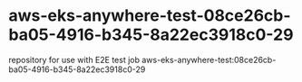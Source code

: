 # aws-eks-anywhere-test-08ce26cb-ba05-4916-b345-8a22ec3918c0-29
repository for use with E2E test job aws-eks-anywhere-test:08ce26cb-ba05-4916-b345-8a22ec3918c0-29
